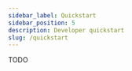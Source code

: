 ```yaml
---
sidebar_label: Quickstart
sidebar_position: 5
description: Developer quickstart
slug: /quickstart
---
```


TODO
